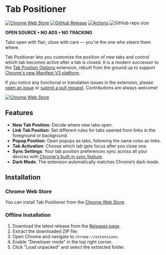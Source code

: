 # Tab Positioner

[![Chrome Web Store](https://img.shields.io/chrome-web-store/v/ejlekdhgfefgeoobnnfgmafagedicagj?label=Chrome%20Web%20Store&logo=googlechrome)](https://chromewebstore.google.com/detail/ejlekdhgfefgeoobnnfgmafagedicagj)
[![GitHub Release](https://img.shields.io/github/v/release/huangyxi/tab-positioner?label=Release&logo=github)](https://github.com/huangyxi/tab-positioner/releases/latest)
[![Actions](https://img.shields.io/github/actions/workflow/status/huangyxi/tab-positioner/ci.yml?label=Actions&logo=github&branch=main)](https://github.com/huangyxi/tab-positioner/actions/workflows/ci.yml)
![GitHub repo size](https://img.shields.io/github/repo-size/huangyxi/tab-positioner)
<!-- [![Actions](https://github.com/huangyxi/tab-positioner/actions/workflows/ci.yml/badge.svg?branch=main)](https://github.com/huangyxi/tab-positioner/actions/workflows/ci.yml) -->

**OPEN SOURCE • NO ADS • NO TRACKING**

Tabs open with flair, close with care — you're the one who steers them where.

Tab Positioner lets you customize the position of new tabs and control which tab becomes active after a tab is closed.
It is a modern successor to the [Tab Position Options](https://chromewebstore.google.com/detail/tab-position-options/fjccjnfkdkdmjohojoggodkigkjkkjhl) extension, rebuilt from the ground up to support [Chrome's new Manifest V3 platform](https://developer.chrome.com/docs/extensions/mv3/intro/).

If you notice any functional or translation issues in the extension, please [open an issue](https://github.com/huangyxi/tab-positioner/issues/new) or [submit a pull request](https://github.com/huangyxi/tab-positioner/pulls).
Contributions are always welcome!

[![Chrome Web Store](https://developer.chrome.com/static/docs/webstore/branding/image/UV4C4ybeBTsZt43U4xis.png)](https://chromewebstore.google.com/detail/ejlekdhgfefgeoobnnfgmafagedicagj)

## Features

* **New Tab Position**: Decide where new tabs open.
* **Link Tab Position**: Set different rules for tabs opened from links in the foreground or background.
* **Popup Position**: Open popups as tabs, following the same rules as links.
* **Tab Activation**: Choose which tab gets focus after you close one.
* **Sync Settings**: Your tab position preferences sync across all your devices with [Chrome's built-in sync feature](https://support.google.com/chrome/answer/185277#zippy=%2Csign-in-turn-on-sync).
* **Dark Mode**: The extension automatically matches Chrome’s dark mode.


## Installation

### Chrome Web Store
You can install Tab Positioner from the [Chrome Web Store](https://chromewebstore.google.com/detail/ejlekdhgfefgeoobnnfgmafagedicagj).

### Offline Installation
1. Download the latest release from the [Releases page](https://github.com/huangyxi/tab-positioner/releases/latest).
2. Extract the downloaded ZIP file.
3. Open Chrome and navigate to `chrome://extensions`.
4. Enable "Developer mode" in the top right corner.
5. Click "Load unpacked" and select the extracted folder.
